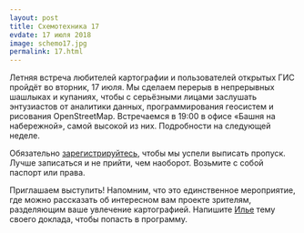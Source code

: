 ```yaml
---
layout: post
title: Схемотехника 17
evdate: 17 июля 2018
image: schemo17.jpg
permalink: 17.html
---
```

Летняя встреча любителей картографии и пользователей открытых ГИС пройдёт
во вторник, 17 июля. Мы сделаем перерыв в непрерывных шашлыках и купаниях, чтобы
с серьёзными лицами заслушать энтузиастов от аналитики данных, программирования
геосистем и рисования OpenStreetMap. Встречаемся в 19:00 в офисе «Башня на набережной»,
самой высокой из них. Подробности на следующей неделе.

Обязательно [зарегистрируйтесь](https://iz.timepad.ru/event/754613/), чтобы мы успели выписать
пропуск. Лучше записаться и не прийти, чем наоборот. Возьмите с собой паспорт или права.

Приглашаем выступить! Напомним, что это единственное мероприятие, где можно рассказать об
интересном вам проекте зрителям, разделяющим ваше увлечение картографией.
Напишите [Илье](mailto:ilya@zverev.info) тему своего доклада, чтобы попасть в программу.
